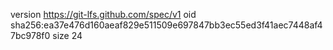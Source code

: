 version https://git-lfs.github.com/spec/v1
oid sha256:ea37e476d160aeaf829e511509e697847bb3ec55ed3f41aec7448af47bc978f0
size 24
